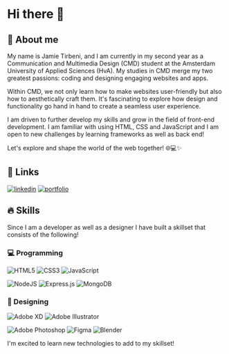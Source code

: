 # Hi there 👋

## 🚀 About me

My name is Jamie Tirbeni, and I am currently in my second year as a Communication and Multimedia Design (CMD) student at the Amsterdam University of Applied Sciences (HvA). My studies in CMD merge my two greatest passions: coding and designing engaging websites and apps.

Within CMD, we not only learn how to make websites user-friendly but also how to aesthetically craft them. It's fascinating to explore how design and functionality go hand in hand to create a seamless user experience.

I am driven to further develop my skills and grow in the field of front-end development. I am familiar with using HTML, CSS and JavaScript and I am open to new challenges by learning frameworks as well as back end!

Let's explore and shape the world of the web together! 🌐💻✨

## 🔗 Links

[![linkedin](https://img.shields.io/badge/LinkedIn-0077B5?style=for-the-badge&logo=LinkedIn&logoColor=white)](https://www.linkedin.com/in/jamietirbeni)
[![portfolio](https://img.shields.io/badge/🌐Portfolio-8130ff?style=for-the-badge&logo=Portfolio&logoColor=white)](https://www.jamietirbeni.com)


## 🔥 Skills

Since I am a developer as well as a designer I have built a skillset that consists of the following!

### 💻 Programming

![HTML5](https://img.shields.io/badge/html5-%23E34F26.svg?style=for-the-badge&logo=html5&logoColor=white)
![CSS3](https://img.shields.io/badge/css3-%231572B6.svg?style=for-the-badge&logo=css3&logoColor=white)
![JavaScript](https://img.shields.io/badge/javascript-%23323330.svg?style=for-the-badge&logo=javascript&logoColor=%23F7DF1E)

![NodeJS](https://img.shields.io/badge/node.js-6DA55F?style=for-the-badge&logo=node.js&logoColor=white)
![Express.js](https://img.shields.io/badge/express.js-%23404d59.svg?style=for-the-badge&logo=express&logoColor=%2361DAFB)
![MongoDB](https://img.shields.io/badge/MongoDB-%234ea94b.svg?style=for-the-badge&logo=mongodb&logoColor=white)

### 🎨 Designing

![Adobe XD](https://img.shields.io/badge/Adobe%20XD-470137?style=for-the-badge&logo=Adobe%20XD&logoColor=#FF61F6)
![Adobe Illustrator](https://img.shields.io/badge/adobe%20illustrator-%23FF9A00.svg?style=for-the-badge&logo=adobe%20illustrator&logoColor=white)

![Adobe Photoshop](https://img.shields.io/badge/adobe%20photoshop-%2331A8FF.svg?style=for-the-badge&logo=adobe%20photoshop&logoColor=white)
![Figma](https://img.shields.io/badge/figma-%23F24E1E.svg?style=for-the-badge&logo=figma&logoColor=white)
![Blender](https://img.shields.io/badge/blender-%23F5792A.svg?style=for-the-badge&logo=blender&logoColor=white)

I'm excited to learn new technologies to add to my skillset!
<!--
**Tbjamie/Tbjamie** is a ✨ _special_ ✨ repository because its `README.md` (this file) appears on your GitHub profile.

Here are some ideas to get you started:

- 🔭 I’m currently working on ...
- 🌱 I’m currently learning ...
- 👯 I’m looking to collaborate on ...
- 🤔 I’m looking for help with ...
- 💬 Ask me about ...
- 📫 How to reach me: ...
- 😄 Pronouns: ...
- ⚡ Fun fact: ...
-->
